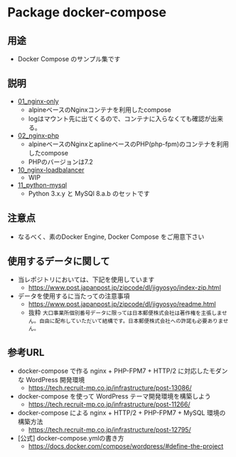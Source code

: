 # Package docker-compose

## 用途

+ Docker Compose のサンプル集です

## 説明

+ [01_nginx-only](https://github.com/iganari/package-docker-compose/tree/master/01_nginx-only)
    + alpineベースのNginxコンテナを利用したcompose
    + logはマウント先に出てくるので、コンテナに入らなくても確認が出来る。
+ [02_nginx-php](https://github.com/iganari/package-docker-compose/tree/master/02_nginx-php)
    + alpineベースのNginxとaplineベースのPHP(php-fpm)のコンテナを利用したcompose
    + PHPのバージョンは7.2
+ [10_nginx-loadbalancer](https://github.com/iganari/package-docker-compose/tree/master/10_nginx-loadbalancer)
    + WIP
+ [11_python-mysql](https://github.com/iganari/package-docker-compose/tree/master/11_python-mysql)
    + Python 3.x.y と MySQl 8.a.b のセットです

## 注意点

+ なるべく、素のDocker Engine, Docker Compose をご用意下さい 

## 使用するデータに関して

+ 当レポジトリにおいては、下記を使用しています
    + https://www.post.japanpost.jp/zipcode/dl/jigyosyo/index-zip.html
+ データを使用するに当たっての注意事項
    + https://www.post.japanpost.jp/zipcode/dl/jigyosyo/readme.html
    + 抜粋 `大口事業所個別番号データに限っては日本郵便株式会社は著作権を主張しません。自由に配布していただいて結構です。日本郵便株式会社への許諾も必要ありません。`

## 参考URL

+ docker-compose で作る nginx + PHP-FPM7 + HTTP/2 に対応したモダンな WordPress 開発環境
    + https://tech.recruit-mp.co.jp/infrastructure/post-13086/
+ docker-compose を使って WordPress テーマ開発環境を構築しよう
    + https://tech.recruit-mp.co.jp/infrastructure/post-11266/
+ docker-compose による nginx + HTTP/2 + PHP-FPM7 + MySQL 環境の構築方法
    + https://tech.recruit-mp.co.jp/infrastructure/post-12795/
+ [公式] docker-compose.ymlの書き方
    + https://docs.docker.com/compose/wordpress/#define-the-project
